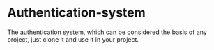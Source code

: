 # Authentication-system
The authentication system, which can be considered the basis of any project, just clone it and use it in your project.

